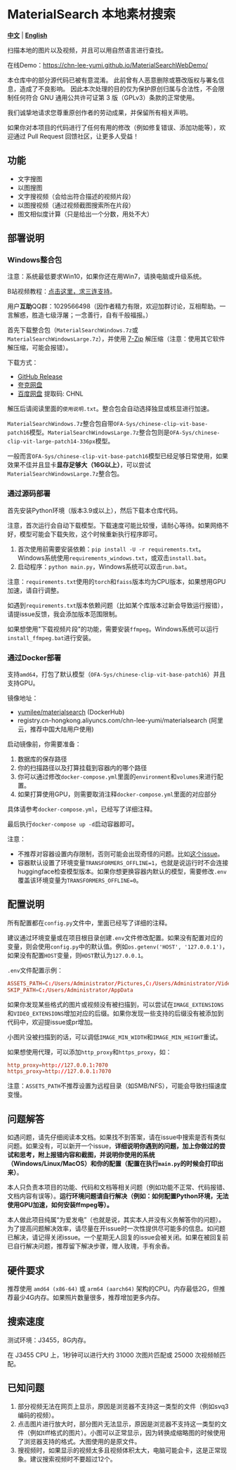 # MaterialSearch 本地素材搜索

[**中文**](./README_ZH.md) | [**English**](./README.md)

扫描本地的图片以及视频，并且可以用自然语言进行查找。

在线Demo：https://chn-lee-yumi.github.io/MaterialSearchWebDemo/

本仓库中的部分源代码已被有意混淆。
此前曾有人恶意删除或篡改版权与署名信息，造成了不良影响。
因此本次处理的目的仅为保护原创归属与合法性，不会限制任何符合 GNU 通用公共许可证第 3 版（GPLv3）条款的正常使用。

我们诚挚地请求您尊重原创作者的劳动成果，并保留所有相关声明。

如果你对本项目的代码进行了任何有用的修改（例如修复错误、添加功能等），欢迎通过 Pull Request 回馈社区，让更多人受益！

## 功能

- 文字搜图
- 以图搜图
- 文字搜视频（会给出符合描述的视频片段）
- 以图搜视频（通过视频截图搜索所在片段）
- 图文相似度计算（只是给出一个分数，用处不大）

## 部署说明

### Windows整合包

注意：系统最低要求Win10，如果你还在用Win7，请换电脑或升级系统。

B站视频教程：[点击这里，求三连支持](https://www.bilibili.com/video/BV1xXKfzCE3v/)。

用户**互助**QQ群：1029566498（因作者精力有限，欢迎加群讨论，互相帮助。一言解惑，胜造七级浮屠；一念善行，自有千般福报。）

首先下载整合包（`MaterialSearchWindows.7z`或`MaterialSearchWindowsLarge.7z`），并使用 [7-Zip](https://www.7-zip.org/) 解压缩（注意：使用其它软件解压缩，可能会报错）。

下载方式：
- [GitHub Release](https://github.com/chn-lee-yumi/MaterialSearch/releases/latest)
- [夸克网盘](https://pan.quark.cn/s/ae137c439484)
- [百度网盘](https://pan.baidu.com/s/1uQ8t-4mbYmcfi6FjwzdrrQ?pwd=CHNL) 提取码: CHNL

解压后请阅读里面的`使用说明.txt`。整合包会自动选择独显或核显进行加速。

`MaterialSearchWindows.7z`整合包自带`OFA-Sys/chinese-clip-vit-base-patch16`模型。`MaterialSearchWindowsLarge.7z`整合包则是`OFA-Sys/chinese-clip-vit-large-patch14-336px`模型。

一般而言`OFA-Sys/chinese-clip-vit-base-patch16`模型已经足够日常使用，如果效果不佳并且显卡**显存足够大（16G以上）**，可以尝试`MaterialSearchWindowsLarge.7z`整合包。

### 通过源码部署

首先安装Python环境（版本3.9或以上），然后下载本仓库代码。

注意，首次运行会自动下载模型。下载速度可能比较慢，请耐心等待。如果网络不好，模型可能会下载失败，这个时候重新执行程序即可。

1. 首次使用前需要安装依赖：`pip install -U -r requirements.txt`。Windows系统使用`requirements_windows.txt`，或双击`install.bat`。
2. 启动程序：`python main.py`，Windows系统可以双击`run.bat`。

注意：`requirements.txt`使用的`torch`和`faiss`版本均为CPU版本，如果想用GPU加速，请自行调整。

如遇到`requirements.txt`版本依赖问题（比如某个库版本过新会导致运行报错），请提issue反馈，我会添加版本范围限制。

如果想使用"下载视频片段"的功能，需要安装`ffmpeg`。Windows系统可以运行`install_ffmpeg.bat`进行安装。

### 通过Docker部署

支持`amd64`，打包了默认模型（`OFA-Sys/chinese-clip-vit-base-patch16`）并且支持GPU。

镜像地址：
- [yumilee/materialsearch](https://hub.docker.com/r/yumilee/materialsearch) (DockerHub)
- registry.cn-hongkong.aliyuncs.com/chn-lee-yumi/materialsearch (阿里云，推荐中国大陆用户使用)

启动镜像前，你需要准备：

1. 数据库的保存路径
2. 你的扫描路径以及打算挂载到容器内的哪个路径
3. 你可以通过修改`docker-compose.yml`里面的`environment`和`volumes`来进行配置。
4. 如果打算使用GPU，则需要取消注释`docker-compose.yml`里面的对应部分

具体请参考`docker-compose.yml`，已经写了详细注释。

最后执行`docker-compose up -d`启动容器即可。

注意：
- 不推荐对容器设置内存限制，否则可能会出现奇怪的问题。比如[这个issue](https://github.com/chn-lee-yumi/MaterialSearch/issues/6)。
- 容器默认设置了环境变量`TRANSFORMERS_OFFLINE=1`，也就是说运行时不会连接huggingface检查模型版本。如果你想更换容器内默认的模型，需要修改`.env`覆盖该环境变量为`TRANSFORMERS_OFFLINE=0`。

## 配置说明

所有配置都在`config.py`文件中，里面已经写了详细的注释。

建议通过环境变量或在项目根目录创建`.env`文件修改配置。如果没有配置对应的变量，则会使用`config.py`中的默认值。例如`os.getenv('HOST', '127.0.0.1')`，如果没有配置`HOST`变量，则`HOST`默认为`127.0.0.1`。

`.env`文件配置示例：

```conf
ASSETS_PATH=C:/Users/Administrator/Pictures,C:/Users/Administrator/Videos
SKIP_PATH=C:/Users/Administrator/AppData
```

如果你发现某些格式的图片或视频没有被扫描到，可以尝试在`IMAGE_EXTENSIONS`和`VIDEO_EXTENSIONS`增加对应的后缀。如果你发现一些支持的后缀没有被添加到代码中，欢迎提issue或pr增加。

小图片没被扫描到的话，可以调低`IMAGE_MIN_WIDTH`和`IMAGE_MIN_HEIGHT`重试。

如果想使用代理，可以添加`http_proxy`和`https_proxy`，如：

```conf
http_proxy=http://127.0.0.1:7070
https_proxy=http://127.0.0.1:7070
```

注意：`ASSETS_PATH`不推荐设置为远程目录（如SMB/NFS），可能会导致扫描速度变慢。

## 问题解答

如遇问题，请先仔细阅读本文档。如果找不到答案，请在issue中搜索是否有类似问题。如果没有，可以新开一个issue，**详细说明你遇到的问题，加上你做过的尝试和思考，附上报错内容和截图，并说明你使用的系统（Windows/Linux/MacOS）和你的配置（配置在执行`main.py`的时候会打印出来）**。

本人只负责本项目的功能、代码和文档等相关问题（例如功能不正常、代码报错、文档内容有误等）。**运行环境问题请自行解决（例如：如何配置Python环境，无法使用GPU加速，如何安装ffmpeg等）。**

本人做此项目纯属“为爱发电”（也就是说，其实本人并没有义务解答你的问题）。为了提高问题解决效率，请尽量在开issue时一次性提供尽可能多的信息。如问题已解决，请记得关闭issue。一个星期无人回复的issue会被关闭。如果在被回复前已自行解决问题，推荐留下解决步骤，赠人玫瑰，手有余香。

## 硬件要求

推荐使用 `amd64 (x86-64)` 或 `arm64 (aarch64)` 架构的CPU。内存最低2G，但推荐最少4G内存。如果照片数量很多，推荐增加更多内存。

## 搜索速度

测试环境：J3455，8G内存。

在 J3455 CPU 上，1秒钟可以进行大约 31000 次图片匹配或 25000 次视频帧匹配。

## 已知问题

1. 部分视频无法在网页上显示，原因是浏览器不支持这一类型的文件（例如svq3编码的视频）。
2. 点击图片进行放大时，部分图片无法显示，原因是浏览器不支持这一类型的文件（例如tiff格式的图片）。小图可以正常显示，因为转换成缩略图的时候使用了浏览器支持的格式。大图使用的是原文件。
3. 搜视频时，如果显示的视频太多且视频体积太大，电脑可能会卡，这是正常现象。建议搜索视频时不要超过12个。
